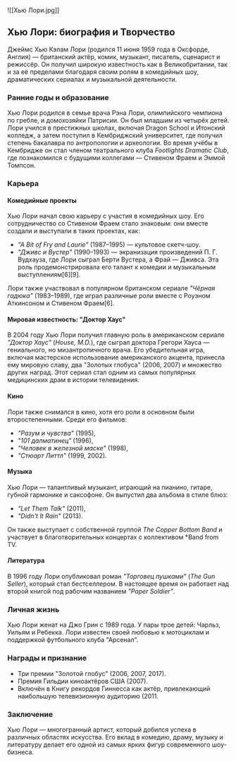 ![[Хью Лори.jpg]]

## Хью Лори: биография и Творчество

Джеймс Хью Кэлам Лори (родился 11 июня 1959 года в Оксфорде, Англия) — британский актёр, комик, музыкант, писатель, сценарист и режиссёр. Он получил широкую известность как в Великобритании, так и за её пределами благодаря своим ролям в комедийных шоу, драматических сериалах и музыкальной деятельности.

### **Ранние годы и образование**
Хью Лори родился в семье врача Рэна Лори, олимпийского чемпиона по гребле, и домохозяйки Патрисии. Он был младшим из четырёх детей. Лори учился в престижных школах, включая Dragon School и Итонский колледж, а затем поступил в Кембриджский университет, где получил степень бакалавра по антропологии и археологии. Во время учёбы в Кембридже он стал членом театрального клуба *Footlights Dramatic Club*, где познакомился с будущими коллегами — Стивеном Фраем и Эммой Томпсон.

### **Карьера**
#### **Комедийные проекты**
Хью Лори начал свою карьеру с участия в комедийных шоу. Его сотрудничество со Стивеном Фраем стало знаковым: они вместе создали и выступали в таких проектах, как:
- *"A Bit of Fry and Laurie"* (1987–1995) — культовое скетч-шоу.
- *"Дживс и Вустер"* (1990–1993) — экранизация произведений П. Г. Вудхауза, где Лори сыграл Берти Вустера, а Фрай — Дживса. Эта роль продемонстрировала его талант к комедии и музыкальным выступлениям[6][9].

Лори также участвовал в популярном британском сериале *"Чёрная гадюка"* (1983–1989), где играл различные роли вместе с Роуэном Аткинсоном и Стивеном Фраем[6].

#### **Мировая известность: "Доктор Хаус"**
В 2004 году Хью Лори получил главную роль в американском сериале *"Доктор Хаус"* (*House, M.D.*), где сыграл доктора Грегори Хауса — гениального, но мизантропичного врача. Его убедительная игра, включая мастерское использование американского акцента, принесла ему мировую славу, два "Золотых глобуса" (2006, 2007) и множество других наград. Этот сериал стал одним из самых популярных медицинских драм в истории телевидения.

#### **Кино**
Лори также снимался в кино, хотя его роли в основном были второстепенными. Среди его фильмов:
- *"Разум и чувства"* (1995),
- *"101 далматинец"* (1996),
- *"Человек в железной маске"* (1998),
- *"Стюарт Литтл"* (1999, 2002).

#### **Музыка**
Хью Лори — талантливый музыкант, играющий на пианино, гитаре, губной гармонике и саксофоне. Он выпустил два альбома в стиле блюз:
- *"Let Them Talk"* (2011),
- *"Didn't It Rain"* (2013).

Он также выступает с собственной группой *The Copper Bottom Band* и участвует в благотворительных концертах с коллективом *Band from TV.

#### **Литература**
В 1996 году Лори опубликовал роман *"Торговец пушками"* (*The Gun Seller*), который стал бестселлером. В настоящее время он работает над второй книгой под рабочим названием *"Paper Soldier"*.

### **Личная жизнь**
Хью Лори женат на Джо Грин с 1989 года. У пары трое детей: Чарльз, Уильям и Ребекка. Лори известен своей любовью к мотоциклам и поддержкой футбольного клуба "Арсенал".

### **Награды и признание**
- Три премии "Золотой глобус" (2006, 2007, 2017).
- Премия Гильдии киноактёров США (2007).
- Включён в Книгу рекордов Гиннесса как актёр, привлекающий наибольшую телевизионную аудиторию (2011.

### **Заключение**
Хью Лори — многогранный артист, который добился успеха в различных областях искусства. Его вклад в комедию, драму, музыку и литературу делает его одной из самых ярких фигур современного шоу-бизнеса.